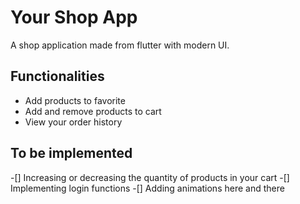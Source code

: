 # Your Shop App

A shop application made from flutter with modern UI. 

## Functionalities
- Add products to favorite
- Add and remove products to cart 
- View your order history

## To be implemented 
-[] Increasing or decreasing the quantity of products in your cart 
-[] Implementing login functions
-[] Adding animations here and there
